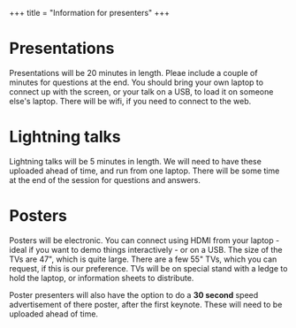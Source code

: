 +++
title = "Information for presenters"
+++


# Presentations

Presentations will be 20 minutes in length. Pleae include a couple of minutes for questions at the end. You should bring your own laptop to connect up with the screen, or your talk on a USB, to load it on someone else's laptop. There will be wifi, if you need to connect to the web.

# Lightning talks

Lightning talks will be 5 minutes in length. We will need to have these uploaded ahead of time, and run from one laptop. There will be some time at the end of the session for questions and answers.

# Posters

Posters will be electronic. You can connect using HDMI from your laptop - ideal if you want to demo things interactively - or on a USB. The size of the TVs are 47", which is quite large. There are a few 55" TVs, which you can request, if this is our preference. TVs will be on special stand with a ledge to hold the laptop, or information sheets to distribute.

Poster presenters will also have the option to do a **30 second** speed advertisement of there poster, after the first keynote. These will need to be uploaded ahead of time. 
